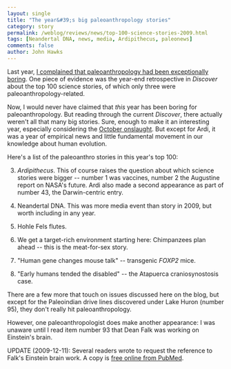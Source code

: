 ```yaml
---
layout: single 
title: "The year&#39;s big paleoanthropology stories" 
category: story
permalink: /weblog/reviews/news/top-100-science-stories-2009.html
tags: [Neandertal DNA, news, media, Ardipithecus, paleonews] 
comments: false 
author: John Hawks 
---
```



Last year, <a href="http://johnhawks.net/weblog/reviews/news/2008-boring-news-year-2008.html">I complained that paleoanthropology had been exceptionally boring</a>. One piece of evidence was the year-end retrospective in <i>Discover</i> about the top 100 science stories, of which only three were paleoanthropology-related. 

Now, I would never have claimed that <i>this</i> year has been boring for paleoanthropology. But reading through the current <I>Discover</i>, there actually weren't all that many big stories. Sure, enough to make it an interesting year, especially considering the <a href="http://johnhawks.net/weblog/fossils/ardipithecus/ardipithecus-faq-2009.html">October onslaught</a>. But except for Ardi, it was a year of empirical news and little fundamental movement in our knowledge about human evolution. 


Here's a list of the paleoanthro stories in this year's top 100: 

3. <i>Ardipithecus</i>. This of course raises the question about which science stories were bigger -- number 1 was vaccines, number 2 the Augustine report on NASA's future. Ardi also made a second appearance as part of number 43, the Darwin-centric entry. 

35. Neandertal DNA. This was more media event than story in 2009, but worth including in any year. 

51. Hohle Fels flutes. 

80. We get a target-rich environment starting here: Chimpanzees plan ahead -- this is the meat-for-sex story. 

81. "Human gene changes mouse talk" -- transgenic <I>FOXP2</i> mice. 

82. "Early humans tended the disabled" -- the Atapuerca craniosynostosis case. 

There are a few more that touch on issues discussed here on the blog, but except for the Paleoindian drive lines discovered under Lake Huron (number 95), they don't really hit paleoanthropology. 


However, one paleoanthropologist does make another appearance: I was unaware until I read item number 93 that Dean Falk was working on Einstein's brain. 

UPDATE (2009-12-11): Several readers wrote to request the reference to Falk's Einstein brain work. A copy is <a href="http://www.ncbi.nlm.nih.gov/pmc/articles/PMC2704009/">free online from PubMed</a>. 


